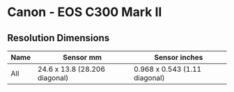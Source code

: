 # Canon - EOS C300 Mark II

## Resolution Dimensions

| Name   | Sensor mm                     | Sensor inches                 |
|--------|-------------------------------|-------------------------------|
| All    | 24.6 x 13.8 (28.206 diagonal) | 0.968 x 0.543 (1.11 diagonal) |
